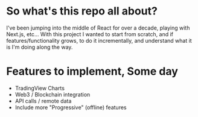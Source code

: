 # So what's this repo all about?

I've been jumping into the middle of React for over a decade, playing with Next.js, etc... With this project I wanted to start from scratch, and if features/functionality grows, to do it incrementally, and understand what it is I'm doing along the way.

# Features to implement, Some day
- TradingView Charts
- Web3 / Blockchain integration
- API calls / remote data
- Include more "Progressive" (offline) features

